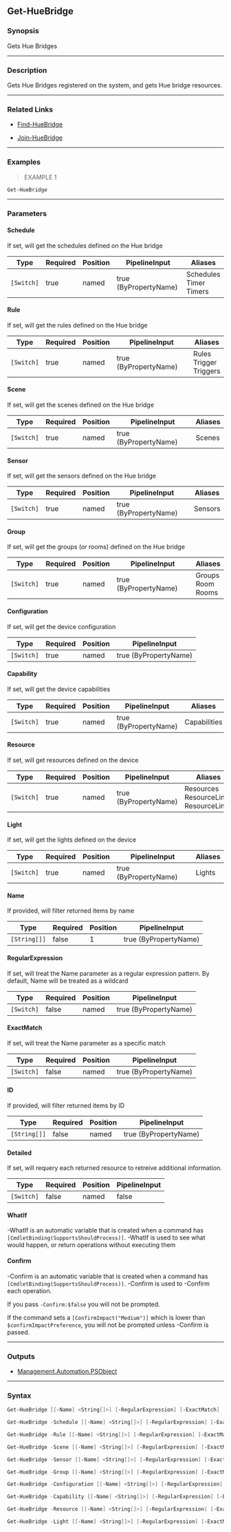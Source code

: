 Get-HueBridge
-------------

### Synopsis
Gets Hue Bridges

---

### Description

Gets Hue Bridges registered on the system, and gets Hue bridge resources.

---

### Related Links
* [Find-HueBridge](Find-HueBridge.md)

* [Join-HueBridge](Join-HueBridge.md)

---

### Examples
> EXAMPLE 1

```PowerShell
Get-HueBridge
```

---

### Parameters
#### **Schedule**
If set, will get the schedules defined on the Hue bridge

|Type      |Required|Position|PipelineInput        |Aliases                       |
|----------|--------|--------|---------------------|------------------------------|
|`[Switch]`|true    |named   |true (ByPropertyName)|Schedules<br/>Timer<br/>Timers|

#### **Rule**
If set, will get the rules defined on the Hue bridge

|Type      |Required|Position|PipelineInput        |Aliases                       |
|----------|--------|--------|---------------------|------------------------------|
|`[Switch]`|true    |named   |true (ByPropertyName)|Rules<br/>Trigger<br/>Triggers|

#### **Scene**
If set, will get the scenes defined on the Hue bridge

|Type      |Required|Position|PipelineInput        |Aliases|
|----------|--------|--------|---------------------|-------|
|`[Switch]`|true    |named   |true (ByPropertyName)|Scenes |

#### **Sensor**
If set, will get the sensors defined on the Hue bridge

|Type      |Required|Position|PipelineInput        |Aliases|
|----------|--------|--------|---------------------|-------|
|`[Switch]`|true    |named   |true (ByPropertyName)|Sensors|

#### **Group**
If set, will get the groups (or rooms) defined on the Hue bridge

|Type      |Required|Position|PipelineInput        |Aliases                  |
|----------|--------|--------|---------------------|-------------------------|
|`[Switch]`|true    |named   |true (ByPropertyName)|Groups<br/>Room<br/>Rooms|

#### **Configuration**
If set, will get the device configuration

|Type      |Required|Position|PipelineInput        |
|----------|--------|--------|---------------------|
|`[Switch]`|true    |named   |true (ByPropertyName)|

#### **Capability**
If set, will get the device capabilities

|Type      |Required|Position|PipelineInput        |Aliases     |
|----------|--------|--------|---------------------|------------|
|`[Switch]`|true    |named   |true (ByPropertyName)|Capabilities|

#### **Resource**
If set, will get resources defined on the device

|Type      |Required|Position|PipelineInput        |Aliases                                     |
|----------|--------|--------|---------------------|--------------------------------------------|
|`[Switch]`|true    |named   |true (ByPropertyName)|Resources<br/>ResourceLink<br/>ResourceLinks|

#### **Light**
If set, will get the lights defined on the device

|Type      |Required|Position|PipelineInput        |Aliases|
|----------|--------|--------|---------------------|-------|
|`[Switch]`|true    |named   |true (ByPropertyName)|Lights |

#### **Name**
If provided, will filter returned items by name

|Type        |Required|Position|PipelineInput        |
|------------|--------|--------|---------------------|
|`[String[]]`|false   |1       |true (ByPropertyName)|

#### **RegularExpression**
If set, will treat the Name parameter as a regular expression pattern.  By default, Name will be treated as a wildcard

|Type      |Required|Position|PipelineInput        |
|----------|--------|--------|---------------------|
|`[Switch]`|false   |named   |true (ByPropertyName)|

#### **ExactMatch**
If set, will treat the Name parameter as a specific match

|Type      |Required|Position|PipelineInput        |
|----------|--------|--------|---------------------|
|`[Switch]`|false   |named   |true (ByPropertyName)|

#### **ID**
If provided, will filter returned items by ID

|Type        |Required|Position|PipelineInput        |
|------------|--------|--------|---------------------|
|`[String[]]`|false   |named   |true (ByPropertyName)|

#### **Detailed**
If set, will requery each returned resource to retreive additional information.

|Type      |Required|Position|PipelineInput|
|----------|--------|--------|-------------|
|`[Switch]`|false   |named   |false        |

#### **WhatIf**
-WhatIf is an automatic variable that is created when a command has ```[CmdletBinding(SupportsShouldProcess)]```.
-WhatIf is used to see what would happen, or return operations without executing them
#### **Confirm**
-Confirm is an automatic variable that is created when a command has ```[CmdletBinding(SupportsShouldProcess)]```.
-Confirm is used to -Confirm each operation.

If you pass ```-Confirm:$false``` you will not be prompted.

If the command sets a ```[ConfirmImpact("Medium")]``` which is lower than ```$confirmImpactPreference```, you will not be prompted unless -Confirm is passed.

---

### Outputs
* [Management.Automation.PSObject](https://learn.microsoft.com/en-us/dotnet/api/System.Management.Automation.PSObject)

---

### Syntax
```PowerShell
Get-HueBridge [[-Name] <String[]>] [-RegularExpression] [-ExactMatch] [-ID <String[]>] [-Detailed] [-WhatIf] [-Confirm] [<CommonParameters>]
```
```PowerShell
Get-HueBridge -Schedule [[-Name] <String[]>] [-RegularExpression] [-ExactMatch] [-ID <String[]>] [-Detailed] [-WhatIf] [-Confirm] [<CommonParameters>]
```
```PowerShell
Get-HueBridge -Rule [[-Name] <String[]>] [-RegularExpression] [-ExactMatch] [-ID <String[]>] [-Detailed] [-WhatIf] [-Confirm] [<CommonParameters>]
```
```PowerShell
Get-HueBridge -Scene [[-Name] <String[]>] [-RegularExpression] [-ExactMatch] [-ID <String[]>] [-Detailed] [-WhatIf] [-Confirm] [<CommonParameters>]
```
```PowerShell
Get-HueBridge -Sensor [[-Name] <String[]>] [-RegularExpression] [-ExactMatch] [-ID <String[]>] [-Detailed] [-WhatIf] [-Confirm] [<CommonParameters>]
```
```PowerShell
Get-HueBridge -Group [[-Name] <String[]>] [-RegularExpression] [-ExactMatch] [-ID <String[]>] [-Detailed] [-WhatIf] [-Confirm] [<CommonParameters>]
```
```PowerShell
Get-HueBridge -Configuration [[-Name] <String[]>] [-RegularExpression] [-ExactMatch] [-ID <String[]>] [-Detailed] [-WhatIf] [-Confirm] [<CommonParameters>]
```
```PowerShell
Get-HueBridge -Capability [[-Name] <String[]>] [-RegularExpression] [-ExactMatch] [-ID <String[]>] [-Detailed] [-WhatIf] [-Confirm] [<CommonParameters>]
```
```PowerShell
Get-HueBridge -Resource [[-Name] <String[]>] [-RegularExpression] [-ExactMatch] [-ID <String[]>] [-Detailed] [-WhatIf] [-Confirm] [<CommonParameters>]
```
```PowerShell
Get-HueBridge -Light [[-Name] <String[]>] [-RegularExpression] [-ExactMatch] [-ID <String[]>] [-Detailed] [-WhatIf] [-Confirm] [<CommonParameters>]
```
